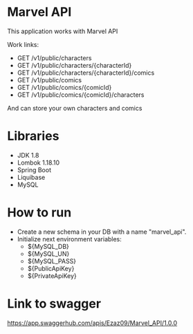 # Marvel API
This application works with Marvel API 

Work links:
- GET /v1/public/characters
- GET /v1/public/characters/{characterId}
- GET /v1/public/characters/{characterId}/comics
- GET /v1/public/comics
- GET /v1/public/comics/{comicId}
- GET /v1/public/comics/{comicId}/characters

And can store your own characters and comics

# Libraries
- JDK 1.8
- Lombok 1.18.10
- Spring Boot
- Liquibase
- MySQL

# How to run 
- Create a new schema in your DB with a name "marvel_api".
- Initialize next environment variables:
  - ${MySQL_DB}
  - ${MySQL_UN}
  - ${MySQL_PASS}
  - ${PublicApiKey}
  - ${PrivateApiKey}
  
# Link to swagger 
 https://app.swaggerhub.com/apis/Ezaz09/Marvel_API/1.0.0

